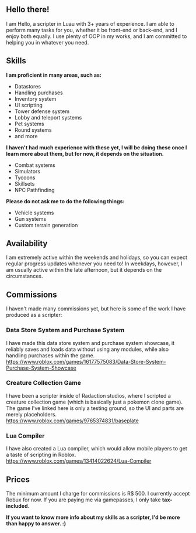 ## Hello there!
I am Hello, a scripter in Luau with 3+ years of experience. I am able to perform many tasks for you, whether it be front-end or back-end, and I enjoy both equally. I use plenty of OOP in my works, and I am committed to helping you in whatever you need.

## Skills
**I am proficient in many areas, such as:**
* Datastores
* Handling purchases
* Inventory system
* UI scripting
* Tower defense system
* Lobby and teleport systems
* Pet systems
* Round systems
* and more

**I haven't had much experience with these yet, I will be doing these once I learn more about them, but for now, it depends on the situation.**
* Combat systems
* Simulators
* Tycoons
* Skillsets
* NPC Pathfinding

**Please do not ask me to do the following things:**
* Vehicle systems
* Gun systems
* Custom terrain generation

## Availability

I am extremely active within the weekends and holidays, so you can expect regular progress updates whenever you need to! In weekdays, however, I am usually active within the late afternoon, but it depends on the circumstances.

## Commissions
I haven't made many commissions yet, but here is some of the work I have produced as a scripter:

### Data Store System and Purchase System
I have made this data store system and purchase system showcase, it reliably saves and loads data without using any modules, while also handling purchases within the game.
https://www.roblox.com/games/16177575083/Data-Store-System-Purchase-System-Showcase

### Creature Collection Game
I have been a scripter inside of Radaction studios, where I scripted a creature collection game (which is basically just a pokemon clone game). The game I've linked here is only a testing ground, so the UI and parts are merely placeholders.
https://www.roblox.com/games/9765374831/baseplate

### Lua Compiler
I have also created a Lua compiler, which would allow mobile players to get a taste of scripting in Roblox. 
https://www.roblox.com/games/13414022624/Lua-Compiler

## Prices

The minimum amount I charge for commissions is R$ 500.
I currently accept Robux for now. If you are paying me via gamepasses, I only take **tax-included**.

**If you want to know more info about my skills as a scripter, I'd be more than happy to answer. :)**



<!--
**HelloTheNoob/HelloTheNoob** is a ✨ _special_ ✨ repository because its `README.md` (this file) appears on your GitHub profile.

Here are some ideas to get you started:

- 🔭 I’m currently working on ...
- 🌱 I’m currently learning ...
- 👯 I’m looking to collaborate on ...
- 🤔 I’m looking for help with ...
- 💬 Ask me about ...
- 📫 How to reach me: ...
- 😄 Pronouns: ...
- ⚡ Fun fact: ...
-->
